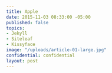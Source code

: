 ```yaml
---
title: Apple
date: 2015-11-03 08:33:00 -05:00
published: false
topics:
- Jekyll
- Siteleaf
- Kissyface
image: "/uploads/article-01-large.jpg"
confidential: confidential
layout: post
---
```


